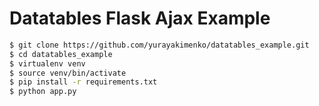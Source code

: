 # Datatables Flask Ajax Example

```sh
$ git clone https://github.com/yurayakimenko/datatables_example.git
$ cd datatables_example
$ virtualenv venv
$ source venv/bin/activate
$ pip install -r requirements.txt
$ python app.py
```